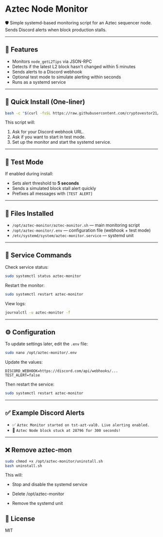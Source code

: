 # Aztec Node Monitor

🛡️ Simple systemd-based monitoring script for an Aztec sequencer node. Sends Discord alerts when block production stalls.

---

## 🔧 Features

- Monitors `node_getL2Tips` via JSON-RPC
- Detects if the latest L2 block hasn't changed within 5 minutes
- Sends alerts to a Discord webhook
- Optional test mode to simulate alerting within seconds
- Runs as a systemd service

---

## 🚀 Quick Install (One-liner)

```bash
bash -c "$(curl -fsSL https://raw.githubusercontent.com/cryptovestor21/aztec-mon/main/install.sh)"
````

This script will:

1. Ask for your Discord webhook URL.
2. Ask if you want to start in test mode.
3. Set up the monitor and start the systemd service.

---

## 🧪 Test Mode

If enabled during install:

* Sets alert threshold to **5 seconds**
* Sends a simulated block stall alert quickly
* Prefixes all messages with `[TEST ALERT]`

---

## 📁 Files Installed

* `/opt/aztec-monitor/aztec-monitor.sh` — main monitoring script
* `/opt/aztec-monitor/.env` — configuration file (webhook + test mode)
* `/etc/systemd/system/aztec-monitor.service` — systemd unit

---

## 🔁 Service Commands

Check service status:

```bash
sudo systemctl status aztec-monitor
```

Restart the monitor:

```bash
sudo systemctl restart aztec-monitor
```

View logs:

```bash
journalctl -u aztec-monitor -f
```

---

## ⚙️ Configuration

To update settings later, edit the `.env` file:

```bash
sudo nano /opt/aztec-monitor/.env
```

Update the values:

```env
DISCORD_WEBHOOK=https://discord.com/api/webhooks/...
TEST_ALERT=false
```

Then restart the service:

```bash
sudo systemctl restart aztec-monitor
```

---

## ✅ Example Discord Alerts

* ✅ `Aztec Monitor started on tst-azt-val0. Live alerting enabled.`
* 🚨 `Aztec Node block stuck at 28796 for 300 seconds!`

---

## ❌ Remove aztec-mon
```bash
sudo chmod +x /opt/aztec-monitor/uninstall.sh
bash uninstall.sh
```

This will:

* Stop and disable the systemd service

* Delete /opt/aztec-monitor

* Remove the systemd unit

## 📄 License

MIT

